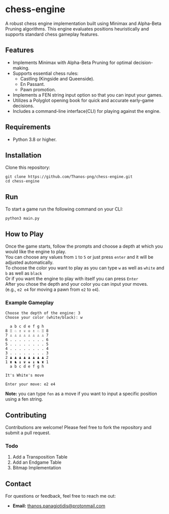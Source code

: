 # chess-engine
A robust chess engine implementation built using Minimax and Alpha-Beta Pruning algorithms. This engine evaluates positions heuristically and supports standard chess gameplay features.

## Features
* Implements Minimax with Alpha-Beta Pruning for optimal decision-making.
* Supports essential chess rules:
    * Castling (Kingside and Queenside).
    * En Passant.
    * Pawn promotion.
* Implements a FEN string input option so that you can input your games.
* Utilizes a Polyglot opening book for quick and accurate early-game decisions.
* Includes a command-line interface(CLI) for playing against the engine.

## Requirements
* Python 3.8 or higher.

## Installation
Clone this repository:

```
git clone https://github.com/Thanos-png/chess-engine.git
cd chess-engine
```

## Run
To start a game run the following command on your CLI:

```python3 main.py```

## How to Play
Once the game starts, follow the prompts and choose a depth at which you would like the engine to play.  
You can choose any values from ```1``` to ```5``` or just press ```enter``` and it will be adjusted automatically.  
To choose the color you want to play as you can type ```w``` as well as ```white``` and ```b``` as well as ```black```  
Or if you want the engine to play with itself you can press ```Enter```  
After you chose the depth and your color you can input your moves.  
(e.g., ```e2 e4``` for moving a pawn from ```e2``` to ```e4```).

### Example Gameplay
```
Choose the depth of the engine: 3
Choose your color (white/black): w

  a b c d e f g h
8 ♖ ♘ ♗ ♕ ♔ ♗ ♘ ♖ 8
7 ♙ ♙ ♙ ♙ ♙ ♙ ♙ ♙ 7
6 . . . . . . . . 6
5 . . . . . . . . 5
4 . . . . . . . . 4
3 . . . . . . . . 3
2 ♟ ♟ ♟ ♟ ♟ ♟ ♟ ♟ 2
1 ♜ ♞ ♝ ♛ ♚ ♝ ♞ ♜ 1
  a b c d e f g h

It's White's move

Enter your move: e2 e4
```

**Note:** you can type ```fen``` as a move if you want to input a specific position using a fen string.

## Contributing
Contributions are welcome! Please feel free to fork the repository and submit a pull request.

### Todo
1. Add a Transposition Table
2. Add an Endgame Table
3. Bitmap Implementation

## Contact
For questions or feedback, feel free to reach me out:
* **Email:** thanos.panagiotidis@protonmail.com
